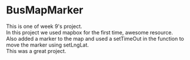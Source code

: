 # BusMapMarker
This is one of week 9's project.  
In this project we used mapbox for the first time, awesome resource.  
Also added a marker to the map and used a setTimeOut in the function to move the marker using setLngLat.   
This was a great project.
